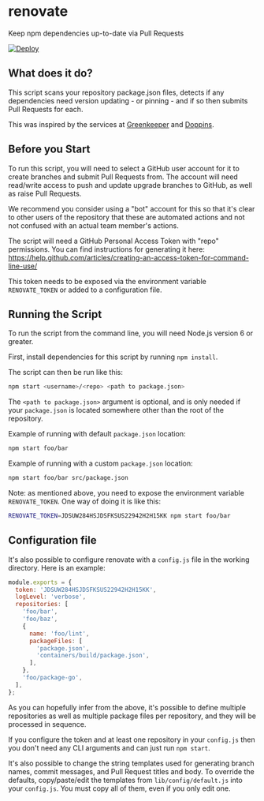 # renovate

Keep npm dependencies up-to-date via Pull Requests

[![Deploy](https://www.herokucdn.com/deploy/button.svg)](https://heroku.com/deploy)

## What does it do?

This script scans your repository package.json files, detects if any dependencies need version updating - or pinning - and if so then submits Pull Requests for each.

This was inspired by the services at [Greenkeeper](https://greenkeeper.io) and [Doppins](https://doppins.com).

## Before you Start

To run this script, you will need to select a GitHub user account for it to create branches and submit Pull Requests from. The account will need read/write access to push and update upgrade branches to GitHub, as well as raise Pull Requests.

We recommend you consider using a "bot" account for this so that it's clear to other users of the repository that these are automated actions and not not confused with an actual team member's actions.

The script will need a GitHub Personal Access Token with "repo" permissions. You can find instructions for generating it here: https://help.github.com/articles/creating-an-access-token-for-command-line-use/

This token needs to be exposed via the environment variable `RENOVATE_TOKEN` or added to a configuration file.

## Running the Script

To run the script from the command line, you will need Node.js version 6 or greater.

First, install dependencies for this script by running `npm install`.

 The script can then be run like this:

```sh
npm start <username>/<repo> <path to package.json>
```

The `<path to package.json>` argument is optional, and is only needed if your `package.json` is located somewhere other than the root of the repository.

Example of running with default `package.json` location:

```sh
npm start foo/bar
```

Example of running with a custom `package.json` location:

```sh
npm start foo/bar src/package.json
```

Note: as mentioned above, you need to expose the environment variable `RENOVATE_TOKEN`. One way of doing it is like this:

```sh
RENOVATE_TOKEN=JDSUW284HSJDSFKSUS22942H2H15KK npm start foo/bar
```

## Configuration file

It's also possible to configure renovate with a `config.js` file in the working directory. Here is an example:

```js
module.exports = {
  token: 'JDSUW284HSJDSFKSUS22942H2H15KK',
  logLevel: 'verbose',
  repositories: [
    'foo/bar',
    'foo/baz',
    {
      name: 'foo/lint',
      packageFiles: [
        'package.json',
        'containers/build/package.json',
      ],
    },
    'foo/package-go',
  ],
};
```

As you can hopefully infer from the above, it's possible to define multiple repositories as well as multiple package files per repository, and they will be processed in sequence.

If you configure the token and at least one repository in your `config.js` then you don't need any CLI arguments and can just run `npm start`.

It's also possible to change the string templates used for generating branch names, commit messages, and Pull Request titles and body. To override the defaults, copy/paste/edit the templates from `lib/config/default.js` into your `config.js`. You must copy all of them, even if you only edit one.
